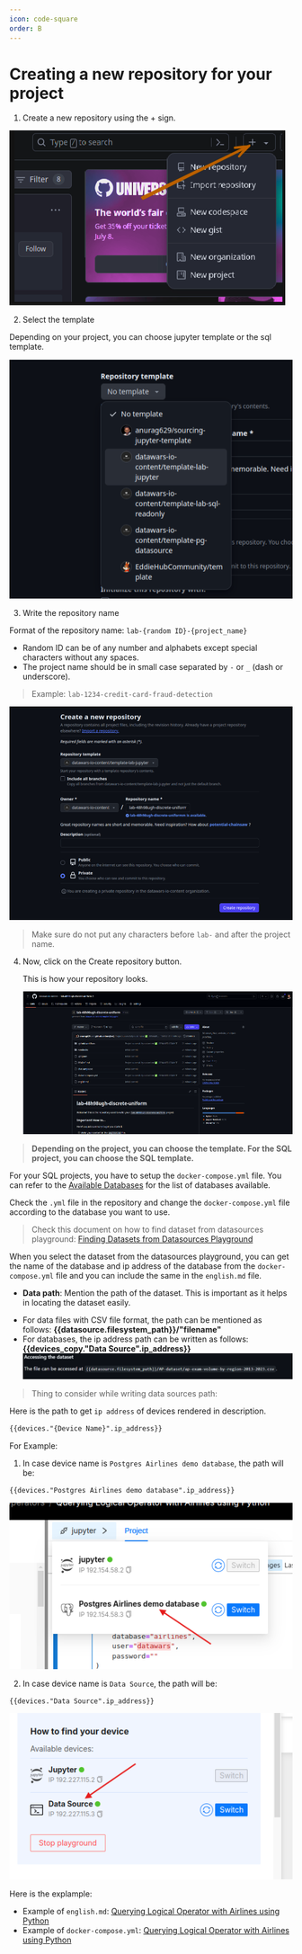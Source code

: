 ```yaml
---
icon: code-square
order: B
---
```


# Creating a new repository for your project

1. Create a new repository using the + sign.

![new-repo-button](../../static/creating-new-repo/new-repo-button.png)

2. Select the template

Depending on your project, you can choose jupyter template or the sql template.

![select-template](../../static/creating-new-repo/select-template.png)

3. Write the repository name

Format of the repository name: `lab-{random ID}-{project_name}`

* Random ID can be of any number and alphabets except special characters without any spaces.
* The project name should be in small case separated by `-` or `_` (dash or underscore).

> Example: `lab-1234-credit-card-fraud-detection` 

![write-repo-name](../../static/creating-new-repo/write-repo-name.png)

>    Make sure do not put any characters before `lab-` and after the project name.


4. Now, click on the Create repository button.

	This is how your repository looks.

    ![new-repo](../../static/creating-new-repo/new-repo.png)

> **Depending on the project, you can choose the template. For the SQL project, you can choose the SQL template.**

For your SQL projects, you have to setup the `docker-compose.yml` file. You can refer to the [Available Databases](https://github.com/datawars-io-content/reference-databases-available-sql-tracks) for the list of databases available. 

Check the `.yml` file in the repository and change the `docker-compose.yml` file according to the database you want to use.

> Check this document on how to find dataset from datasources playground: [Finding Datasets from Datasources Playground](https://datawars-io-content.github.io/project-author-documentation/new-authors-training/your-first-project/choosing-a-dataset/)

When you select the dataset from the datasources playground, you can get the name of the database and ip address of the database from the `docker-compose.yml` file and you can include the same in the `english.md` file.

* **Data path**: Mention the path of the dataset. This is important as it helps in locating the dataset easily.

- For data files with CSV file format, the path can be mentioned as follows: **{{datasource.filesystem_path}}/"filename"**
- For databases, the ip address path can be written as follows: **{{devices_copy."Data Source".ip_address}}**
![Dataset path](/static/creating-datasets-img/image-2.png)

> Thing to consider while writing data sources path: 

Here is the path to get `ip address` of devices rendered in description. 
```markdown
{{devices."{Device Name}".ip_address}}
```

For Example: 

1. In case device name is `Postgres Airlines demo database`, the path will be: 
```markdown
{{devices."Postgres Airlines demo database".ip_address}}
```
![Data Source Path](/static/creating-datasets-img/image-10.png)

2. In case device name is `Data Source`, the path will be: 
```markdown
{{devices."Data Source".ip_address}}
```
![Data Source Path](/static/creating-datasets-img/image-9.png)

Here is the explample:

- Example of `english.md`: [Querying Logical Operator with Airlines using Python](https://github.com/datawars-io-content/lab-87dg27-advance-sql-logical-operator-airlines/blob/master/english.md?plain=1#L10)
- Example of `docker-compose.yml`: [Querying Logical Operator with Airlines using Python](https://github.com/datawars-io-content/lab-87dg27-advance-sql-logical-operator-airlines/blob/master/docker-compose.yml)
